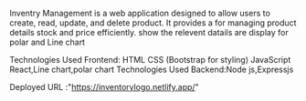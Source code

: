 Inventry Management is a web application designed to allow users to create, read, update, and delete product. It provides a for managing product details stock and price efficiently. show the relevent datails are display for polar and Line chart

Technologies Used Frontend: HTML CSS (Bootstrap for styling) JavaScript React,Line chart,polar chart Technologies Used Backend:Node js,Expressjs

Deployed URL :"https://inventorylogo.netlify.app/"
